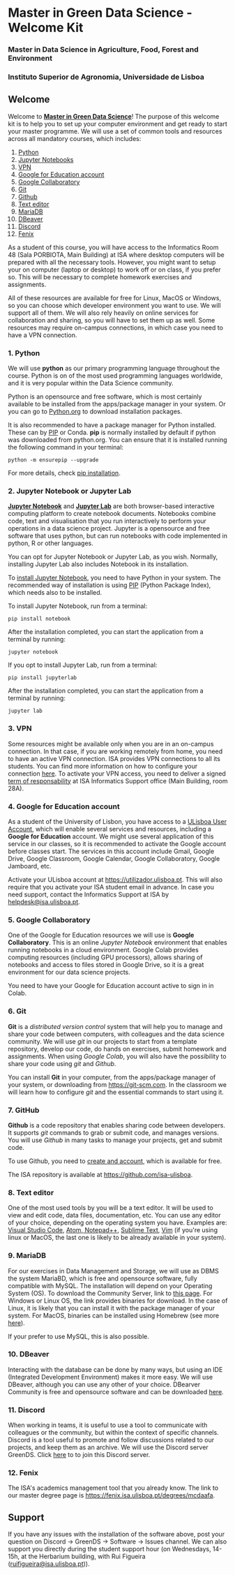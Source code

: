 # Master in Green Data Science - Welcome Kit
### Master in Data Science in Agriculture, Food, Forest and Environment
### Instituto Superior de Agronomia, Universidade de Lisboa


## Welcome

Welcome to **[Master in Green Data Science](https://www.isa.ulisboa.pt/ensino/mestrados/mcdaafa/lp/)**! The purpose of this welcome kit is to help you to set up your computer environment and get ready to start your master programme. We will use a set of common tools and resources across all mandatory courses, which includes:

1. [Python](#python)
2. [Jupyter Notebooks](#jupyter)
3. [VPN](#vpn)
4. [Google for Education account](#google)
5. [Google Collaboratory](#colab)
6. [Git](#git)
7. [Github](#github)
8. [Text editor](#editor)
9. [MariaDB](#mariadb)
10. [DBeaver](#dbeaver)
11. [Discord](#discord)
12. [Fenix](#fenix)

As a student of this course, you will have access to the Informatics Room 48 (Sala PORBIOTA, Main Building) at ISA where desktop computers will be prepared with all the necessary tools. However, you might want to setup your on computer (laptop or desktop) to work off or on class, if you prefer so. This will be necessary to complete homework exercises and assignments.

All of these resources are available for free for Linux, MacOS or Windows, so you can choose which developer environment you want to use. We will support all of them. We will also rely heavily on online services for collaboration and sharing, so you will have to set them up as well. Some resources may require on-campus connections, in which case you need to have a VPN connection.


### 1. <a name="python">Python</a>

We will use **python** as our primary programming language throughout the course. Python is on of the most used programming languages worldwide, and it is very popular within the Data Science community.

Python is an opensource and free software, which is most certainly available to be installed from the apps/package manager in your system. Or you can go to [Python.org](https://www.python.org/) to download installation packages.

It is also recommended to have a package manager for Python installed. These can by [PIP](https://pypi.org/project/pip/) or Conda. **pip** is normally installed  by default if python was downloaded from python.org. You can ensure that it is installed running the following command in your terminal:
```
python -m ensurepip --upgrade
```
For more details, check [pip installation](https://pip.pypa.io/en/stable/installation/).

### 2. <a name="jupyter">Jupyter Notebook or Jupyter Lab</a>

[**Jupyter Notebook**](https://jupyter.org/) and [**Jupyter Lab**](https://jupyter.org/) are both browser-based interactive computing platform to create notebook documents. Notebooks combine code, text and visualisation that you run interactively to perform your operations in a data science project. Jupyter is a opensource and free software that uses python, but can run notebooks with code implemented in python, R or other languages.

You can opt for Jupyter Notebook or Jupyter Lab, as you wish. Normally, installing Jupyter Lab also includes Notebook in its installation.

To [install Jupyter Notebook](https://jupyter.org/install), you need to have Python in your system. The recommended way of installation is using [PIP](https://pypi.org/project/pip/) (Python Package Index), which needs also to be installed.

To install Jupyter Notebook, run from a terminal:

```
pip install notebook
```

After the installation completed, you can start the application from a terminal by running:

```
jupyter notebook
```

If you opt to install Jupyter Lab, run from a terminal:

```
pip install jupyterlab
```

After the installation completed, you can start the application from a terminal by running:

```
jupyter lab
```

### 3. <a name="vpn">VPN</a>

Some resources might be available only when you are in an on-campus connection. In that case, if you are working remotely from home, you need to have an active VPN connection. ISA provides VPN connections to all its students. You can find more information on how to configure your connection [here](https://www.isa.ulisboa.pt/di/servicos/acesso-vpn). To activate your VPN access, you need to deliver a signed [term of responsability](https://www.isa.ulisboa.pt/files/di/pub/docs/formularios/TermoResponsabilidadeVPN.pdf) at ISA Informatics Support office (Main Building, room 28A).


### 4. <a name="google">Google for Education account</a>

As a student of the University of Lisbon, you have access to a [ULisboa User Account](https://www.ulisboa.pt/info/conta-utilizador-ulisboa), which will enable several services and resources, including a **Google for Education** account. We might use several application of this service in our classes, so it is recommended to activate the Google account before classes start. The services in this account include Gmail, Google Drive, Google Classroom, Google Calendar, Google Collaboratory, Google Jamboard, etc.

Activate your ULisboa account at https://utilizador.ulisboa.pt. This will also require that you activate your ISA student email in advance. In case you need support, contact the Informatics Support at ISA by helpdesk@isa.ulisboa.pt. 


### 5. <a name="colab">Google Collaboratory</a>

One of the Google for Education resources we will use is **Google Collaboratory**. This is an online *Jupyter Notebook* environment that enables running notebooks in a cloud environment. Google Colab provides computing resources (including GPU processors), allows sharing of notebooks and access to files stored in Google Drive, so it is a great environment for our data science projects.

You need to have your Google for Education account active to sign in in Colab.


### 6. <a name="git">Git</a>

**Git** is a *distributed version control* system that will help you to manage and share your code between computers, with colleagues and the data science community. We will use *git* in our projects to start from a template repository, develop our code, do hands on exercises, submit homework and assignments. When using *Google Colab*, you will also have the possibility to share your code using *git* and *Github*.

You can install **Git** in your computer, from the apps/package manager of your system, or downloading from https://git-scm.com. In the classroom we will learn how to configure *git* and the essential commands to start using it.


### 7. <a name="github">GitHub</a>

**Github** is a code repository that enables sharing code between developers. It supports *git* commands to grab or submit code, and manages versions. You will use *Github* in many tasks to manage your projects, get and submit code.

To use Github, you need to [create and account](https://github.com/signup), which is available for free.

The ISA repository is available at https://github.com/isa-ulisboa.


### 8. <a name="editor">Text editor</a>

One of the most used tools by you will be a text editor. It will be used to view and edit code, data files, documentation, etc. You can use any editor of your choice, depending on the operating system you have. Examples are: [Visual Studio Code](https://code.visualstudio.com/), [Atom](https://atom.io/),[ Notepad++](https://notepad-plus-plus.org/), [Sublime Text](https://www.sublimetext.com/), [Vim](https://www.vim.org/) (if you're using linux or MacOS, the last one is likely to be already available in your system). 


### 9. <a name="mariadb">MariaDB</a>

For our exercises in Data Management and Storage, we will use as DBMS the system MariaBD, which is free and opensource software, fully compatible with MySQL. The installation will depend on your Operating System (OS). To download the Community Server, link to [this page](https://mariadb.org/download/). For Windows or Linux OS, the link provides binaries for download. In the case of Linux, it is likely that you can install it with the package manager of your system. For MacOS, binaries can be installed using Homebrew (see more [here](https://mariadb.com/kb/en/installing-mariadb-on-macos-using-homebrew/)).

If your prefer to use MySQL, this is also possible.


### 10. <a name="dbeaver">DBeaver</a>

Interacting with the database can be done by many ways, but using an IDE (Integrated Development Environment) makes it more easy. We will use DBeaver, although you can use any other of your choice. DBearver Community is free and opensource software and can be downloaded [here](https://dbeaver.io/download/).


### 11. <a name="discord">Discord</a>

When working in teams, it is useful to use a tool to communicate with colleagues or the community, but within the context of specific channels. Discord is a tool useful to promote and follow discussions related to our projects, and keep them as an archive. We will use the Discord server GreenDS. Click [here](https://discord.gg/TaDQbsaNJK) to to join this Discord server.

### 12. <a name="fenix">Fenix</a>

The ISA's academics management tool that you already know. The link to our master degree page is https://fenix.isa.ulisboa.pt/degrees/mcdaafa.

## Support

If you have any issues with the installation of the software above, post your question on Discord -> GreenDS -> Software -> Issues channel. We can also support you directly during the student support hour (on Wednesdays, 14-15h, at the Herbarium building, with Rui Figueira (ruifigueira@isa.ulisboa.pt)).  